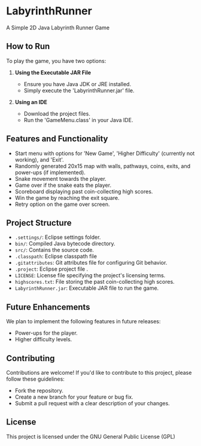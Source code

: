 # LabyrinthRunner
A Simple 2D Java Labyrinth Runner Game 

## How to Run
To play the game, you have two options:

1. **Using the Executable JAR File**
   - Ensure you have Java JDK or JRE installed.
   - Simply execute the 'LabyrinthRunner.jar' file.

2. **Using an IDE**
   - Download the project files.
   - Run the 'GameMenu.class' in your Java IDE.

## Features and Functionality
- Start menu with options for 'New Game', 'Higher Difficulty' (currently not working), and 'Exit'.
- Randomly generated 20x15 map with walls, pathways, coins, exits, and power-ups (if implemented).
- Snake movement towards the player.
- Game over if the snake eats the player.
- Scoreboard displaying past coin-collecting high scores.
- Win the game by reaching the exit square.
- Retry option on the game over screen.

## Project Structure
- `.settings/`: Eclipse settings folder. 
- `bin/`: Compiled Java bytecode directory.
- `src/`: Contains the source code.
- `.classpath`: Eclipse classpath file 
- `.gitattributes`: Git attributes file for configuring Git behavior.
- `.project`: Eclipse project file .
- `LICENSE`: License file specifying the project's licensing terms.
- `highscores.txt`: File storing the past coin-collecting high scores.
- `LabyrinthRunner.jar`: Executable JAR file to run the game.
  
## Future Enhancements
We plan to implement the following features in future releases:
- Power-ups for the player.
- Higher difficulty levels.

## Contributing
Contributions are welcome! If you'd like to contribute to this project, please follow these guidelines:
- Fork the repository.
- Create a new branch for your feature or bug fix.
- Submit a pull request with a clear description of your changes.

## License
This project is licensed under the GNU General Public License (GPL)
